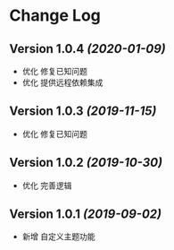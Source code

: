 Change Log
==========
Version 1.0.4 *(2020-01-09)*
----------------------------
- 优化 修复已知问题
- 优化 提供远程依赖集成

Version 1.0.3 *(2019-11-15)*
----------------------------
- 优化 修复已知问题

Version 1.0.2 *(2019-10-30)*
----------------------------
- 优化 完善逻辑

Version 1.0.1 *(2019-09-02)*
----------------------------
- 新增 自定义主题功能
